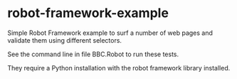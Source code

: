 # robot-framework-example

Simple Robot Framework example to surf a number of web pages and validate them using different selectors.

See the command line in file BBC.Robot to run these tests.

They require a Python installation with the robot framework library installed.


